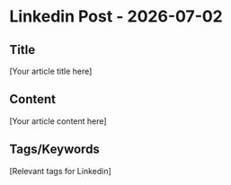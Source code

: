 # Linkedin Post - 2026-07-02

## Title
[Your article title here]

## Content
[Your article content here]

## Tags/Keywords
[Relevant tags for Linkedin]
